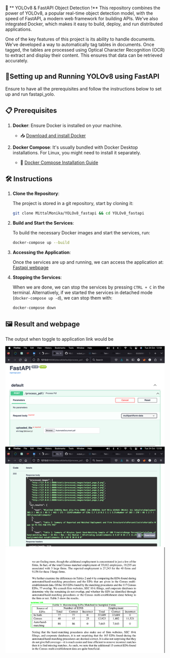 🚀 ** YOLOv8 & FastAPI Object Detection !**
This repository combines the power of YOLOv8, a popular real-time object detection model, with the speed of FastAPI, a modern web framework for building APIs. We've also integrated Docker, which makes it easy to build, deploy, and run distributed applications.

One of the key features of this project is its ability to handle documents. We've developed a way to automatically tag tables in documents. Once tagged, the tables are processed using Optical Character Recognition (OCR) to extract and display their content. This ensures that data can be retrieved accurately.





## 🚀Setting up and Running YOLOv8 using FastAPI 
Ensure to have all the prerequisites and follow the instructions below to set up and run fastapi_yolo.

## 📋 Prerequisites

1. **Docker**: Ensure Docker is installed on your machine.
   - 📥 [Download and install Docker](https://www.docker.com/get-started)
   
2. **Docker Compose**: It's usually bundled with Docker Desktop installations. For Linux, you might need to install it separately.
   - 📖 [Docker Compose Installation Guide](https://docs.docker.com/compose/install/)

## 🛠️ Instructions

1. **Clone the Repository**: 
   
    The project is stored in a git repository, start by cloning it:
   ```bash
   git clone MittalMonika/YOLOv8_fastapi && cd YOLOv8_fastapi
   ```

2. **Build and Start the Services**: 

   To build the necessary Docker images and start the services, run:
   ```bash
   docker-compose up --build
   ```

3. **Accessing the Application**: 

   Once the services are up and running, we can access the application at:
   [ Fastapi webpage](http://127.0.0.1:8080/docs#/default/process_pdf_process_pdf__post)
   

4. **Stopping the Services**: 

   When we are done, we can stop the services by pressing `CTRL + C` in the terminal. Alternatively, if we started the services in detached mode (`docker-compose up -d`), we can stop them with:
   ```bash
   docker-compose down
   ```

## 🖼️ Result and webpage
The output when toggle to application link would be 

![Application webpage](./Images/api1.png)
![Application webpage](./Images/ap2.png)
![Document tagged:](./Images/document.png)



